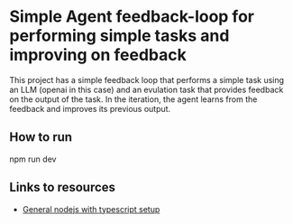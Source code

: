 # Simple Agent feedback-loop for performing simple tasks and improving on feedback

This project has a simple feedback loop that performs a simple task using an LLM (openai in this case) and an evulation task that provides feedback on the output of the task. In the iteration, the agent learns from the feedback and improves its previous output.

## How to run

npm run dev

## Links to resources

- [General nodejs with typescript setup](https://blog.logrocket.com/how-to-set-up-node-typescript-express/)
